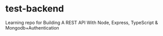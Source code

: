 # test-backend


Learning repo for Building A REST API With Node, Express, TypeScript & Mongodb+Authentication
